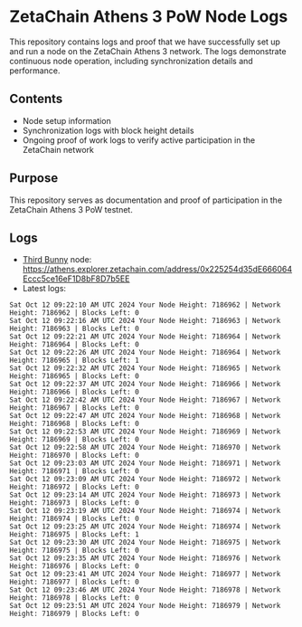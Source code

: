 # ZetaChain Athens 3 PoW Node Logs
This repository contains logs and proof that we have successfully set up and run a node on the ZetaChain Athens 3 network. The logs demonstrate continuous node operation, including synchronization details and performance.

## Contents
- Node setup information
- Synchronization logs with block height details
- Ongoing proof of work logs to verify active participation in the ZetaChain network

## Purpose
This repository serves as documentation and proof of participation in the ZetaChain Athens 3 PoW testnet.

## Logs

- [Third Bunny](https://thirdbunny.xyz/) node: https://athens.explorer.zetachain.com/address/0x225254d35dE666064Eccc5ce16eF1D8bF8D7b5EE
- Latest logs:
```
Sat Oct 12 09:22:10 AM UTC 2024 Your Node Height: 7186962 | Network Height: 7186962 | Blocks Left: 0
Sat Oct 12 09:22:16 AM UTC 2024 Your Node Height: 7186963 | Network Height: 7186963 | Blocks Left: 0
Sat Oct 12 09:22:21 AM UTC 2024 Your Node Height: 7186964 | Network Height: 7186964 | Blocks Left: 0
Sat Oct 12 09:22:26 AM UTC 2024 Your Node Height: 7186964 | Network Height: 7186965 | Blocks Left: 1
Sat Oct 12 09:22:32 AM UTC 2024 Your Node Height: 7186965 | Network Height: 7186965 | Blocks Left: 0
Sat Oct 12 09:22:37 AM UTC 2024 Your Node Height: 7186966 | Network Height: 7186966 | Blocks Left: 0
Sat Oct 12 09:22:42 AM UTC 2024 Your Node Height: 7186967 | Network Height: 7186967 | Blocks Left: 0
Sat Oct 12 09:22:47 AM UTC 2024 Your Node Height: 7186968 | Network Height: 7186968 | Blocks Left: 0
Sat Oct 12 09:22:53 AM UTC 2024 Your Node Height: 7186969 | Network Height: 7186969 | Blocks Left: 0
Sat Oct 12 09:22:58 AM UTC 2024 Your Node Height: 7186970 | Network Height: 7186970 | Blocks Left: 0
Sat Oct 12 09:23:03 AM UTC 2024 Your Node Height: 7186971 | Network Height: 7186971 | Blocks Left: 0
Sat Oct 12 09:23:09 AM UTC 2024 Your Node Height: 7186972 | Network Height: 7186972 | Blocks Left: 0
Sat Oct 12 09:23:14 AM UTC 2024 Your Node Height: 7186973 | Network Height: 7186973 | Blocks Left: 0
Sat Oct 12 09:23:19 AM UTC 2024 Your Node Height: 7186974 | Network Height: 7186974 | Blocks Left: 0
Sat Oct 12 09:23:25 AM UTC 2024 Your Node Height: 7186974 | Network Height: 7186975 | Blocks Left: 1
Sat Oct 12 09:23:30 AM UTC 2024 Your Node Height: 7186975 | Network Height: 7186975 | Blocks Left: 0
Sat Oct 12 09:23:35 AM UTC 2024 Your Node Height: 7186976 | Network Height: 7186976 | Blocks Left: 0
Sat Oct 12 09:23:41 AM UTC 2024 Your Node Height: 7186977 | Network Height: 7186977 | Blocks Left: 0
Sat Oct 12 09:23:46 AM UTC 2024 Your Node Height: 7186978 | Network Height: 7186978 | Blocks Left: 0
Sat Oct 12 09:23:51 AM UTC 2024 Your Node Height: 7186979 | Network Height: 7186979 | Blocks Left: 0
```
